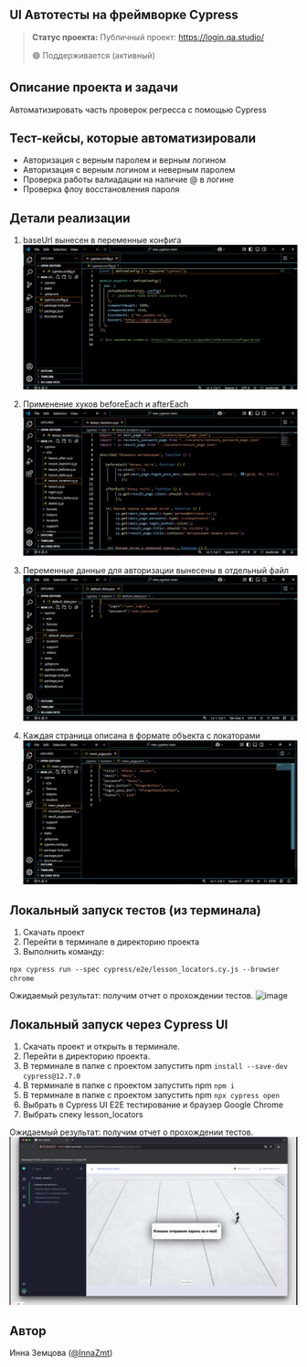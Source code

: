 <h2>UI Автотесты на фреймворке Cypress</h2>

> **Статус проекта:**
> Публичный проект: https://login.qa.studio/
> 
> 🟢 Поддерживается (активный) 

## Описание проекта и задачи
Автоматизировать часть проверок регресса с помощью Cypress

## Тест-кейсы, которые автоматизировали
* Авторизация с верным паролем и верным логином
* Авторизация c верным логином и неверным паролем
* Проверка работы валиадации на наличие @ в логине
* Проверка флоу восстановления пароля

## Детали реализации

1. baseUrl вынесен в переменные конфига
![image](https://raw.githubusercontent.com/InnaZmt/Cypress.js/refs/heads/main/new_cypress-main/baseUrl.png)

2. Применение хуков beforeEach и afterEach
![image](https://raw.githubusercontent.com/InnaZmt/Cypress.js/refs/heads/main/new_cypress-main/beforEach.afterEach.png)

3. Переменные данные для авторизации вынесены в отдельный файл
![image](https://raw.githubusercontent.com/InnaZmt/Cypress.js/refs/heads/main/new_cypress-main/authorization.png)

4. Каждая страница описана в формате объекта с локаторами
![image](https://raw.githubusercontent.com/InnaZmt/Cypress.js/refs/heads/main/new_cypress-main/locators.png)

## Локальный запуск тестов (из терминала)
1. Скачать проект
2. Перейти в терминале в директорию проекта
2. Выполнить команду:
```
npx cypress run --spec cypress/e2e/lesson_locators.cy.js --browser chrome
```
Ожидаемый результат: получим отчет о прохождении тестов.
![image](https://raw.githubusercontent.com/InnaZmt/Cypress.js/refs/heads/main/new_cypress-main/report.pn)


## Локальный запуск через Cypress UI
1. Скачать проект и открыть в терминале.
2. Перейти в директорию проекта.
3. В терминале в папке с проектом запустить npm `install --save-dev cypress@12.7.0`
4. В терминале в папке с проектом запустить npm `npm i`
5. В терминале в папке с проектом запустить npm `npx cypress open`
6. Выбрать в Cypress UI E2E тестирование и браузер Google Chrome
7. Выбрать спеку lesson_locators

Ожидаемый результат: получим отчет о прохождении тестов.
![image](https://raw.githubusercontent.com/InnaZmt/Cypress.js/refs/heads/main/new_cypress-main/luck.png)


## Автор

Инна Земцова ([@InnaZmt](@InnaZmt))

